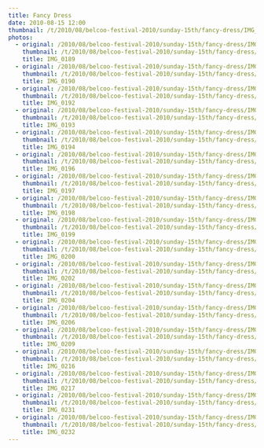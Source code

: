 ```yaml
---
title: Fancy Dress
date: 2010-08-15 12:00
thumbnail: /t/2010/08/belcoo-festival-2010/sunday-15th/fancy-dress/IMG_0189.JPG
photos:
  - original: /2010/08/belcoo-festival-2010/sunday-15th/fancy-dress/IMG_0189.JPG
    thumbnail: /t/2010/08/belcoo-festival-2010/sunday-15th/fancy-dress/IMG_0189.JPG
    title: IMG_0189
  - original: /2010/08/belcoo-festival-2010/sunday-15th/fancy-dress/IMG_0190.JPG
    thumbnail: /t/2010/08/belcoo-festival-2010/sunday-15th/fancy-dress/IMG_0190.JPG
    title: IMG_0190
  - original: /2010/08/belcoo-festival-2010/sunday-15th/fancy-dress/IMG_0192.JPG
    thumbnail: /t/2010/08/belcoo-festival-2010/sunday-15th/fancy-dress/IMG_0192.JPG
    title: IMG_0192
  - original: /2010/08/belcoo-festival-2010/sunday-15th/fancy-dress/IMG_0193.JPG
    thumbnail: /t/2010/08/belcoo-festival-2010/sunday-15th/fancy-dress/IMG_0193.JPG
    title: IMG_0193
  - original: /2010/08/belcoo-festival-2010/sunday-15th/fancy-dress/IMG_0194.JPG
    thumbnail: /t/2010/08/belcoo-festival-2010/sunday-15th/fancy-dress/IMG_0194.JPG
    title: IMG_0194
  - original: /2010/08/belcoo-festival-2010/sunday-15th/fancy-dress/IMG_0196.JPG
    thumbnail: /t/2010/08/belcoo-festival-2010/sunday-15th/fancy-dress/IMG_0196.JPG
    title: IMG_0196
  - original: /2010/08/belcoo-festival-2010/sunday-15th/fancy-dress/IMG_0197.JPG
    thumbnail: /t/2010/08/belcoo-festival-2010/sunday-15th/fancy-dress/IMG_0197.JPG
    title: IMG_0197
  - original: /2010/08/belcoo-festival-2010/sunday-15th/fancy-dress/IMG_0198.JPG
    thumbnail: /t/2010/08/belcoo-festival-2010/sunday-15th/fancy-dress/IMG_0198.JPG
    title: IMG_0198
  - original: /2010/08/belcoo-festival-2010/sunday-15th/fancy-dress/IMG_0199.JPG
    thumbnail: /t/2010/08/belcoo-festival-2010/sunday-15th/fancy-dress/IMG_0199.JPG
    title: IMG_0199
  - original: /2010/08/belcoo-festival-2010/sunday-15th/fancy-dress/IMG_0200.JPG
    thumbnail: /t/2010/08/belcoo-festival-2010/sunday-15th/fancy-dress/IMG_0200.JPG
    title: IMG_0200
  - original: /2010/08/belcoo-festival-2010/sunday-15th/fancy-dress/IMG_0202.JPG
    thumbnail: /t/2010/08/belcoo-festival-2010/sunday-15th/fancy-dress/IMG_0202.JPG
    title: IMG_0202
  - original: /2010/08/belcoo-festival-2010/sunday-15th/fancy-dress/IMG_0204.JPG
    thumbnail: /t/2010/08/belcoo-festival-2010/sunday-15th/fancy-dress/IMG_0204.JPG
    title: IMG_0204
  - original: /2010/08/belcoo-festival-2010/sunday-15th/fancy-dress/IMG_0206.JPG
    thumbnail: /t/2010/08/belcoo-festival-2010/sunday-15th/fancy-dress/IMG_0206.JPG
    title: IMG_0206
  - original: /2010/08/belcoo-festival-2010/sunday-15th/fancy-dress/IMG_0209.JPG
    thumbnail: /t/2010/08/belcoo-festival-2010/sunday-15th/fancy-dress/IMG_0209.JPG
    title: IMG_0209
  - original: /2010/08/belcoo-festival-2010/sunday-15th/fancy-dress/IMG_0216.JPG
    thumbnail: /t/2010/08/belcoo-festival-2010/sunday-15th/fancy-dress/IMG_0216.JPG
    title: IMG_0216
  - original: /2010/08/belcoo-festival-2010/sunday-15th/fancy-dress/IMG_0217.JPG
    thumbnail: /t/2010/08/belcoo-festival-2010/sunday-15th/fancy-dress/IMG_0217.JPG
    title: IMG_0217
  - original: /2010/08/belcoo-festival-2010/sunday-15th/fancy-dress/IMG_0231.JPG
    thumbnail: /t/2010/08/belcoo-festival-2010/sunday-15th/fancy-dress/IMG_0231.JPG
    title: IMG_0231
  - original: /2010/08/belcoo-festival-2010/sunday-15th/fancy-dress/IMG_0232.JPG
    thumbnail: /t/2010/08/belcoo-festival-2010/sunday-15th/fancy-dress/IMG_0232.JPG
    title: IMG_0232
---
```

